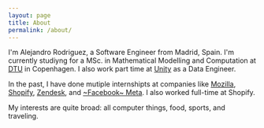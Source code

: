 ```yaml
---
layout: page
title: About
permalink: /about/
---
```


I'm Alejandro Rodriguez, a Software Engineer from Madrid, Spain. I'm currently studiyng for a MSc. in Mathematical Modelling and Computation at [DTU](https://www.dtu.dk/english) in Copenhagen. I also work part time at [Unity]([url](https://unity.com/)) as a Data Engineer.

In the past, I have done mutiple internshipts at companies like [Mozilla](https://www.mozilla.org/en-US/), [Shopify](https://www.shopify.com/), [Zendesk](https://www.zendesk.com/), and [~Facebook~ Meta](https://www.facebook.com/). I also worked full-time at Shopify.

My interests are quite broad: all computer things, food, sports, and traveling. 

<!-- This is the base Jekyll theme. You can find out more info about customizing your Jekyll theme, as well as basic Jekyll usage documentation at [jekyllrb.com](https://jekyllrb.com/)

You can find the source code for Minima at GitHub:
[jekyll][jekyll-organization] /
[minima](https://github.com/jekyll/minima)

You can find the source code for Jekyll at GitHub:
[jekyll][jekyll-organization] /
[jekyll](https://github.com/jekyll/jekyll)


[jekyll-organization]: https://github.com/jekyll -->

